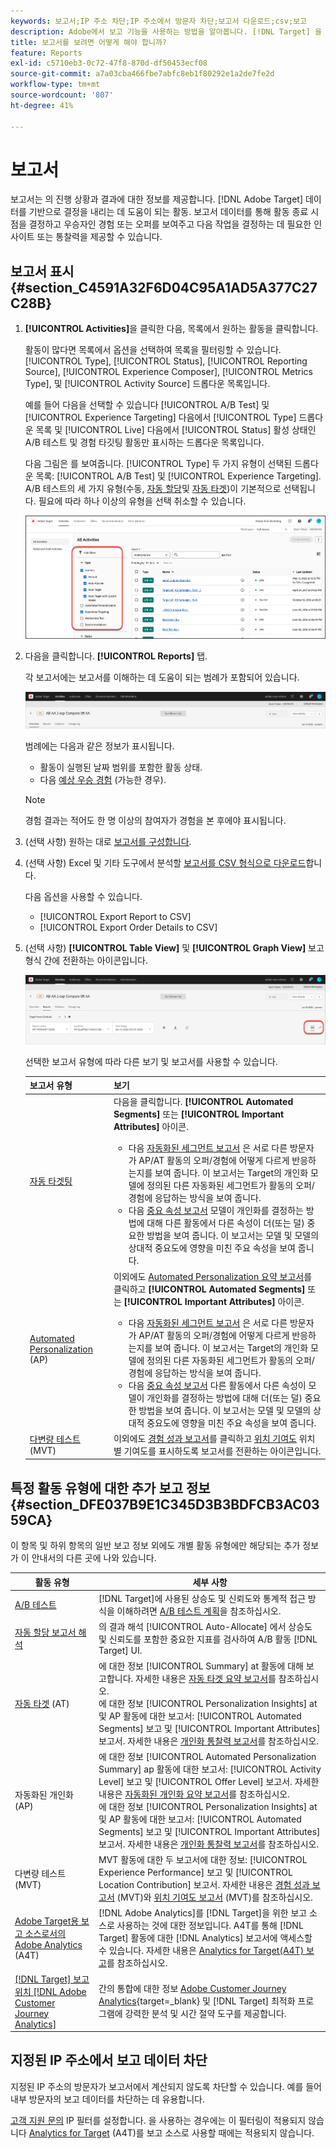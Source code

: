 ```yaml
---
keywords: 보고서;IP 주소 차단;IP 주소에서 방문자 차단;보고서 다운로드;csv;보고
description: Adobe에서 보고 기능을 사용하는 방법을 알아봅니다. [!DNL Target] 을 클릭하여 활동의 성과를 검사합니다. 데이터를 기반으로 더 나은 결정을 내려 ROI를 높일 수 있습니다.
title: 보고서를 보려면 어떻게 해야 합니까?
feature: Reports
exl-id: c5710eb3-0c72-47f8-870d-df50453ecf08
source-git-commit: a7a03cba466fbe7abfc8eb1f80292e1a2de7fe2d
workflow-type: tm+mt
source-wordcount: '807'
ht-degree: 41%

---
```


# 보고서

보고서는 의 진행 상황과 결과에 대한 정보를 제공합니다. [!DNL Adobe Target] 데이터를 기반으로 결정을 내리는 데 도움이 되는 활동. 보고서 데이터를 통해 활동 종료 시점을 결정하고 우승자인 경험 또는 오퍼를 보여주고 다음 작업을 결정하는 데 필요한 인사이트 또는 통찰력을 제공할 수 있습니다.

## 보고서 표시 {#section_C4591A32F6D04C95A1AD5A377C27C28B}

1. **[!UICONTROL Activities]**&#x200B;을 클릭한 다음, 목록에서 원하는 활동을 클릭합니다.

   활동이 많다면 목록에서 옵션을 선택하여 목록을 필터링할 수 있습니다. [!UICONTROL Type], [!UICONTROL Status], [!UICONTROL Reporting Source], [!UICONTROL Experience Composer], [!UICONTROL Metrics Type], 및 [!UICONTROL Activity Source] 드롭다운 목록입니다.

   예를 들어 다음을 선택할 수 있습니다 [!UICONTROL A/B Test] 및 [!UICONTROL Experience Targeting] 다음에서 [!UICONTROL Type] 드롭다운 목록 및 [!UICONTROL Live] 다음에서 [!UICONTROL Status] 활성 상태인 A/B 테스트 및 경험 타깃팅 활동만 표시하는 드롭다운 목록입니다.

   다음 그림은 를 보여줍니다. [!UICONTROL Type] 두 가지 유형이 선택된 드롭다운 목록: [!UICONTROL A/B Test] 및 [!UICONTROL Experience Targeting]. A/B 테스트의 세 가지 유형(수동, [자동 할당](/help/main/c-activities/automated-traffic-allocation/automated-traffic-allocation.md)및 [자동 타겟](/help/main/c-activities/auto-target/auto-target-to-optimize.md))이 기본적으로 선택됩니다. 필요에 따라 하나 이상의 유형을 선택 취소할 수 있습니다.

   ![유형별 보고서 필터링](/help/main/c-reports/assets/report_filters-new.png)

1. 다음을 클릭합니다. **[!UICONTROL Reports]** 탭.

   각 보고서에는 보고서를 이해하는 데 도움이 되는 범례가 포함되어 있습니다.

   ![보고서 범례](/help/main/c-reports/assets/report_menu_bar-new.png)

   범례에는 다음과 같은 정보가 표시됩니다.

   * 활동이 실행된 날짜 범위를 포함한 활동 상태.
   * 다음 [예상 우승 경험](/help/main/c-activities/automated-traffic-allocation/determine-winner.md) (가능한 경우).

   >[!NOTE]
   >
   >경험 결과는 적어도 한 명 이상의 참여자가 경험을 본 후에야 표시됩니다.

1. (선택 사항) 원하는 대로 [보고서를 구성합니다](/help/main/c-reports/c-report-settings/report-settings.md#concept_4BB6A7FDAB6F4806A632F9CD989B8BFA).
1. (선택 사항) Excel 및 기타 도구에서 분석할 [보고서를 CSV 형식으로 다운로드](/help/main/c-reports/c-report-settings/downloading-data-in-csv-file.md)합니다.

   다음 옵션을 사용할 수 있습니다.

   * [!UICONTROL Export Report to CSV]
   * [!UICONTROL Export Order Details to CSV]

1. (선택 사항) **[!UICONTROL Table View]** 및 **[!UICONTROL Graph View]** 보고 형식 간에 전환하는 아이콘입니다.

   ![표 및 그래프 보기 아이콘](/help/main/c-reports/assets/table-and-graph-icons.png)

   선택한 보고서 유형에 따라 다른 보기 및 보고서를 사용할 수 있습니다.

   | 보고서 유형 | 보기 |
   | --- | --- |
   | [자동 타겟팅](/help/main/c-activities/auto-target/auto-target-to-optimize.md) | 다음을 클릭합니다. **[!UICONTROL Automated Segments]** 또는 **[!UICONTROL Important Attributes]** 아이콘.<ul><li>다음 [자동화된 세그먼트 보고서](/help/main/c-reports/c-personalization-insights-reports/automated-segments-report.md) 은 서로 다른 방문자가 AP/AT 활동의 오퍼/경험에 어떻게 다르게 반응하는지를 보여 줍니다. 이 보고서는 Target의 개인화 모델에 정의된 다른 자동화된 세그먼트가 활동의 오퍼/경험에 응답하는 방식을 보여 줍니다.</li><li>다음 [중요 속성 보고서](/help/main/c-reports/c-personalization-insights-reports/important-attributes-report.md) 모델이 개인화를 결정하는 방법에 대해 다른 활동에서 다른 속성이 더(또는 덜) 중요한 방법을 보여 줍니다. 이 보고서는 모델 및 모델의 상대적 중요도에 영향을 미친 주요 속성을 보여 줍니다.</li></ul> |
   | [Automated Personalization](/help/main/c-activities/t-automated-personalization/automated-personalization.md) (AP) | 이외에도 [Automated Personalization 요약 보고서](/help/main/c-reports/personalization-reports/reports-ap.md)를 클릭하고 **[!UICONTROL Automated Segments]** 또는 **[!UICONTROL Important Attributes]** 아이콘.<ul><li>다음 [자동화된 세그먼트 보고서](/help/main/c-reports/c-personalization-insights-reports/automated-segments-report.md) 은 서로 다른 방문자가 AP/AT 활동의 오퍼/경험에 어떻게 다르게 반응하는지를 보여 줍니다. 이 보고서는 Target의 개인화 모델에 정의된 다른 자동화된 세그먼트가 활동의 오퍼/경험에 응답하는 방식을 보여 줍니다.</li><li>다음 [중요 속성 보고서](/help/main/c-reports/c-personalization-insights-reports/important-attributes-report.md) 다른 활동에서 다른 속성이 모델이 개인화를 결정하는 방법에 대해 더(또는 덜) 중요한 방법을 보여 줍니다. 이 보고서는 모델 및 모델의 상대적 중요도에 영향을 미친 주요 속성을 보여 줍니다.</li></ul> |
   | [다변량 테스트](/help/main/c-activities/c-multivariate-testing/multivariate-testing.md) (MVT) | 이외에도 [경험 성과 보고서](/help/main/c-reports/multivariate-test-reports/experience-performance-report.md)를 클릭하고 [위치 기여도](/help/main/c-reports/multivariate-test-reports/location-contribution-report.md) 위치별 기여도를 표시하도록 보고서를 전환하는 아이콘입니다. |

## 특정 활동 유형에 대한 추가 보고 정보 {#section_DFE037B9E1C345D3B3BDFCB3AC0359CA}

이 항목 및 하위 항목의 일반 보고 정보 외에도 개별 활동 유형에만 해당되는 추가 정보가 이 안내서의 다른 곳에 나와 있습니다.

| 활동 유형 | 세부 사항 |
|--- |--- |
| [A/B 테스트](/help/main/c-activities/t-test-ab/test-ab.md) | [!DNL Target]에 사용된 상승도 및 신뢰도와 통계적 접근 방식을 이해하려면 [A/B 테스트 계획](/help/main/c-activities/t-test-ab/sample-size-determination.md)을 참조하십시오. |
| [자동 할당 보고서 해석](/help/main/c-activities/automated-traffic-allocation/determine-winner.md) | 의 결과 해석 [!UICONTROL Auto-Allocate] 에서 상승도 및 신뢰도를 포함한 중요한 지표를 검사하여 A/B 활동 [!DNL Target] UI. |
| [자동 타겟](/help/main/c-activities/auto-target/auto-target-to-optimize.md) (AT) | 에 대한 정보 [!UICONTROL Summary] at 활동에 대해 보고합니다. 자세한 내용은 [자동 타겟 요약 보고서](/help/main/c-reports/personalization-reports/auto-target-summary-report.md)를 참조하십시오.<br>에 대한 정보 [!UICONTROL Personalization Insights] at 및 AP 활동에 대한 보고서: [!UICONTROL Automated Segments] 보고 및 [!UICONTROL Important Attributes] 보고서. 자세한 내용은 [개인화 통찰력 보고서](/help/main/c-reports/c-personalization-insights-reports/personalization-insights-reports.md)를 참조하십시오. |
| [](/help/main/c-activities/t-automated-personalization/automated-personalization.md)자동화된 개인화(AP) | 에 대한 정보 [!UICONTROL Automated Personalization Summary] ap 활동에 대한 보고서: [!UICONTROL Activity Level] 보고 및 [!UICONTROL Offer Level] 보고서. 자세한 내용은 [자동화된 개인화 요약 보고서](/help/main/c-reports/personalization-reports/reports-ap.md)를 참조하십시오.<br>에 대한 정보 [!UICONTROL Personalization Insights] at 및 AP 활동에 대한 보고서: [!UICONTROL Automated Segments] 보고 및 [!UICONTROL Important Attributes] 보고서. 자세한 내용은 [개인화 통찰력 보고서](/help/main/c-reports/c-personalization-insights-reports/personalization-insights-reports.md)를 참조하십시오. |
| [](/help/main/c-activities/c-multivariate-testing/multivariate-testing.md)다변량 테스트(MVT) | MVT 활동에 대한 두 보고서에 대한 정보: [!UICONTROL Experience Performance] 보고 및 [!UICONTROL Location Contribution] 보고서. 자세한 내용은 [경험 성과 보고서](/help/main/c-reports/multivariate-test-reports/experience-performance-report.md) (MVT)와 [위치 기여도 보고서](/help/main/c-reports/multivariate-test-reports/location-contribution-report.md) (MVT)를 참조하십시오. |
| [Adobe Target용 보고 소스로서의 Adobe Analytics](/help/main/c-integrating-target-with-mac/a4t/a4t.md) (A4T) | [!DNL Adobe Analytics]를 [!DNL Target]을 위한 보고 소스로 사용하는 것에 대한 정보입니다. A4T를 통해 [!DNL Target] 활동에 대한 [!DNL Analytics] 보고서에 액세스할 수 있습니다. 자세한 내용은 [Analytics for Target(A4T) 보고](/help/main/c-reports/analytics-for-target-a4t-reporting.md)를 참조하십시오. |
| [[!DNL Target] 보고 위치 [!DNL Adobe Customer Journey Analytics]](/help/main/c-integrating-target-with-mac/cja/target-reporting-in-cja.md) | 간의 통합에 대한 정보 [Adobe Customer Journey Analytics](https://experienceleague.adobe.com/en/docs/customer-journey-analytics){target=_blank} 및 [!DNL Target] 최적화 프로그램에 강력한 분석 및 시간 절약 도구를 제공합니다. |

## 지정된 IP 주소에서 보고 데이터 차단

지정된 IP 주소의 방문자가 보고서에서 계산되지 않도록 차단할 수 있습니다. 예를 들어 내부 방문자의 보고 데이터를 차단하는 데 유용합니다.

[고객 지원 문의](/help/main/cmp-resources-and-contact-information.md#reference_ACA3391A00EF467B87930A450050077C) IP 필터를 설정합니다. 을 사용하는 경우에는 이 필터링이 적용되지 않습니다 [Analytics for Target](/help/main/c-integrating-target-with-mac/a4t/a4t.md#concept_7540C8C04259434AB6EE33B09F47A1DE) (A4T)를 보고 소스로 사용할 때에는 적용되지 않습니다.
